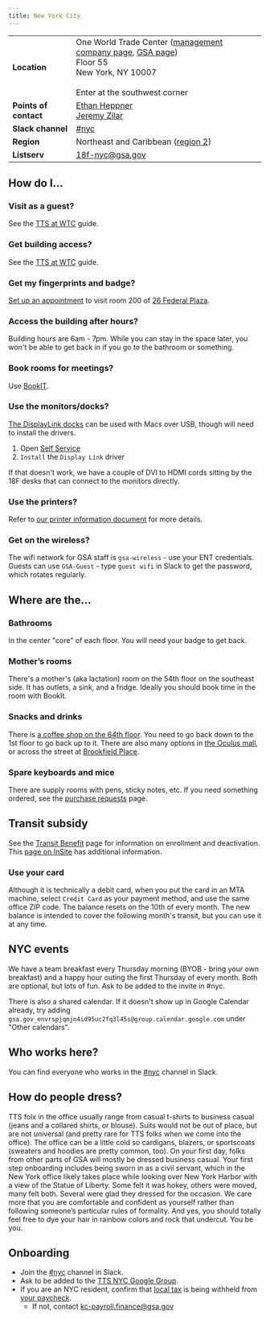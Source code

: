 ```yaml
---
title: New York City
---
```


<div class="table-wrapper">
  <table class="table-office-metadata">
    <tbody>
      <tr>
        <td class="col-key"><strong>Location</strong></td>
        <td class="col-value">
          One World Trade Center (<a href="https://onewtc.durst.org/">management company page</a>, <a href="https://insite.gsa.gov/portal/category/540422">GSA page</a>)<br/>
          Floor 55<br/>
          New York, NY 10007<br/>
          <br/>
          Enter at the southwest corner
        </td>
      </tr>
      <tr>
        <td class="col-key"><strong>Points of contact</strong></td>
        <td class="col-value">
        <a href="https://gsa-tts.slack.com/messages/@eth">Ethan Heppner</a><br/>
        <a href="https://gsa-tts.slack.com/messages/@jz">Jeremy Zilar</a>
        </td>
      </tr>
      <tr>
        <td class="col-key">
          <strong>Slack channel</strong>
        </td>
        <td class="col-value">
          <a href="https://gsa-tts.slack.com/messages/nyc/">#nyc</a>
        </td>
      </tr>
      <tr>
        <td class="col-key"><strong>Region</strong></td>
        <td class="col-value">Northeast and Caribbean (<a href="https://www.gsa.gov/portal/category/22227">region 2</a>)</td>
      </tr>
      <tr>
        <td class="col-key">
          <strong>Listserv</strong>
        </td>
        <td class="col-value"><a href="mailto:18f-nyc@gsa.gov">18f-nyc@gsa.gov</a></td>
       </tr>
    </tbody>
  </table>
</div>

## How do I...

### Visit as a guest?

See the [TTS at WTC](https://docs.google.com/document/d/1bqTlkaxRfbPdf0HlYI3TZkwIT9vd2HcN-nh6rTrkJzE/edit#heading=h.gno5incmiuxa) guide.

### Get building access?

See the [TTS at WTC](https://docs.google.com/document/d/1bqTlkaxRfbPdf0HlYI3TZkwIT9vd2HcN-nh6rTrkJzE/edit) guide.

### Get my fingerprints and badge?

[Set up an appointment](https://app3.timetrade.com/tc/login.do?url=usaccess) to visit room 200 of [26 Federal Plaza](https://goo.gl/maps/PX99MsBHdnD2).

### Access the building after hours?

Building hours are 6am - 7pm. While you can stay in the space later, you won't be able to get back in if you go to the bathroom or something.

### Book rooms for meetings?

Use [BookIT](https://bookit.gsa.gov/).

### Use the monitors/docks?

[The DisplayLink docks](https://www.targus.com/us/universal-usb-3-0-dv4k-docking-station-with-power-dock177usz) can be used with Macs over USB, though will need to install the drivers.

1. Open [Self Service]({{site.baseurl}}/gsa-internal-tools/#self-service)
1. `Install` the `Display Link` driver

If that doesn't work, we have a couple of DVI to HDMI cords sitting by the 18F desks that can connect to the monitors directly.

### Use the printers?

Refer to [our printer information document](https://docs.google.com/document/d/1Ikw7kfeY10lnImZHN7zq5wNjaTRBdTPkZj4QG7-z3d0/edit#) for more details.

### Get on the wireless?

The wifi network for GSA staff is `gsa-wireless` - use your ENT credentials. Guests can use `GSA-Guest` - type `guest wifi` in Slack to get the password, which rotates regularly.

## Where are the...

### Bathrooms

In the center "core" of each floor. You will need your badge to get back.

### Mother’s rooms

There's a mother's (aka lactation) room on the 54th floor on the southeast side. It has outlets, a sink, and a fridge. Ideally you should book time in the room with BookIt.

### Snacks and drinks

There is [a coffee shop on the 64th floor](https://forfivecoffee.com/). You need to go back down to the 1st floor to go back up to it. There are also many options in [the Oculus mall](https://www.westfield.com/westfieldworldtradecenter/entertainment/dining), or across the street at [Brookfield Place](https://bfplny.com/food).

### Spare keyboards and mice

There are supply rooms with pens, sticky notes, etc. If you need something ordered, see the [purchase requests](../purchase-requests/#office-supplies) page.

## Transit subsidy

See the [Transit Benefit]({{site.baseurl}}/transit-benefit) page for information on enrollment and deactivation. This [page on InSite](https://insite.gsa.gov/portal/content/500219) has additional information.

### Use your card

Although it is technically a debit card, when you put the card in an MTA machine, select `Credit Card` as your payment method, and use the same office ZIP code. The balance resets on the 10th of every month. The new balance is intended to cover the following month's transit, but you can use it at any time.

## NYC events

We have a team breakfast every Thursday morning (BYOB - bring your own breakfast) and a happy hour outing the first Thursday of every month. Both are optional, but lots of fun. Ask to be added to the invite in #nyc.

There is also a shared calendar. If it doesn't show up in Google Calendar already, try adding `gsa.gov_envrspjqmjn4id95uc2fq3l45s@group.calendar.google.com` under "Other calendars".

## Who works here?

You can find everyone who works in the [#nyc](https://gsa-tts.slack.com/messages/nyc/) channel in Slack.

## How do people dress?

TTS folx in the office usually range from casual t-shirts to business casual (jeans and a collared shirts, or blouse). Suits would not be out of place, but are not universal (and pretty rare for TTS folks when we come into the office). The office can be a little cold so cardigans, blazers, or sportscoats (sweaters and hoodies are pretty common, too). On your first day, folks from other parts of GSA will mostly be dressed business casual. Your first step onboarding includes being sworn in as a civil servant, which in the New York office likely takes place while looking over New York Harbor with a view of the Statue of Liberty. Some felt it was hokey, others were moved, many felt both. Several were glad they dressed for the occasion. We care more that you are comfortable and confident as yourself rather than following someone’s particular rules of formality.
And yes, you should totally feel free to dye your hair in rainbow colors and rock that undercut. You be you.

## Onboarding

- Join the [#nyc](https://gsa-tts.slack.com/messages/nyc/) channel in Slack.
- Ask to be added to the [TTS NYC Google Group](https://groups.google.com/a/gsa.gov/g/TTS-nyc).
- If you are an NYC resident, confirm that [local tax](https://www.tax.ny.gov/pit/file/tax_tables.htm) is being withheld from [your paycheck]({{site.baseurl}}/gsa-internal-tools/#employee-express).
  - If not, contact kc-payroll.finance@gsa.gov
